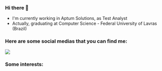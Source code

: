 ### Hi there 👋

 - I'm currently working in Aptum Solutions, as Test Analyst
 - Actually, graduating at Computer Science - Federal University of Lavras (Brazil) 

### Here are some social medias that you can find me:

[<img src="https://img.shields.io/badge/https://www.google.com/url?sa=i&url=https%3A%2F%2Fwww.iconfinder.com%2Ficons%2F2959748%2Finstagram_photo_share_icon&psig=AOvVaw2ycEDQV5qAhWe_wqmYRzUf&ust=1616767014169000&source=images&cd=vfe&ved=0CAIQjRxqFwoTCNiRhs_My-8CFQAAAAAdAAAAABAD" />](https://twitter.com/nathan_araujos)


### Some interests:



